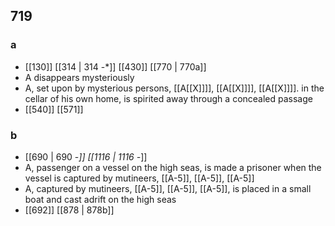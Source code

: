 ## 719
### a
- [[130]] [[314 | 314 -*]] [[430]] [[770 | 770a]] 
- A disappears mysteriously
- A, set upon by mysterious persons, [[A[[X]]]], [[A[[X]]]], [[A[[X]]]]. in the cellar of his own home, is spirited away through a concealed passage
- [[540]] [[571]] 

### b
- [[690 | 690 -*]] [[1116 | 1116 -*]] 
- A, passenger on a vessel on the high seas, is made a prisoner when the vessel is captured by mutineers, [[A-5]], [[A-5]], [[A-5]]
- A, captured by mutineers, [[A-5]], [[A-5]], [[A-5]], is placed in a small boat and cast adrift on the high seas
- [[692]] [[878 | 878b]] 

